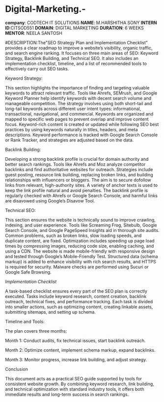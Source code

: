# Digital-Marketing.-
**company**: CODTECH IT SOLUTIONS 
**NAME**: M.HARSHITHA SONY
**INTERN ID**:CITSOD551
**DOMAIN**: DIGITAL MARKETING 
**DURATION**: 6 WEEKS
**MENTOR**: NEELA SANTOSH

#DESCRIPTION:The"SEO Strategy Plan and Implementation Checklist" provides a clear roadmap to improve a website’s visibility, organic traffic, and search engine ranking. It focuses on three main areas of SEO: Keyword Strategy, Backlink Building, and Technical SEO. It also includes an implementation checklist, timeline, and a list of recommended tools to effectively carry out SEO tasks.

Keyword Strategy:

This section highlights the importance of finding and targeting valuable keywords to attract relevant traffic. Tools like Ahrefs, SEMrush, and Google Keyword Planner help identify keywords with decent search volume and manageable competition. The strategy involves using both short-tail and long-tail keywords across different user intent types: informational, transactional, navigational, and commercial. Keywords are organized and mapped to specific web pages to prevent overlap and improve content focus. Keyword-rich content is created or updated while following SEO best practices by using keywords naturally in titles, headers, and meta descriptions. Keyword performance is tracked with Google Search Console or Rank Tracker, and strategies are adjusted based on the data.

Backlink Building:

Developing a strong backlink profile is crucial for domain authority and better search rankings. Tools like Ahrefs and Moz analyze competitor backlinks and find authoritative websites for outreach. Strategies include guest posting, resource link building, replacing broken links, and building relationships with influencers or bloggers. The aim is to secure dofollow links from relevant, high-authority sites. A variety of anchor texts is used to keep the link profile natural and avoid penalties. The backlink profile is regularly checked with Ahrefs or Google Search Console, and harmful links are disavowed using Google’s Disavow Tool.

Technical SEO:

This section ensures the website is technically sound to improve crawling, indexing, and user experience. Tools like Screaming Frog, Sitebulb, Google Search Console, and Google PageSpeed Insights aid in thorough site audits. Common problems, such as broken links, slow loading speeds, and duplicate content, are fixed. Optimization includes speeding up page load times by compressing images, reducing code size, enabling caching, and using a CDN. The website is made mobile-friendly with responsive design and tested through Google’s Mobile-Friendly Test. Structured data (schema markup) is added to enhance visibility with rich search results, and HTTPS is required for security. Malware checks are performed using Sucuri or Google Safe Browsing.

*Implementation Checklist*

A task-based checklist ensures every part of the SEO plan is correctly executed. Tasks include keyword research, content creation, backlink outreach, technical fixes, and performance tracking. Each task is divided into smaller actions, such as optimizing content, creating linkable assets, submitting sitemaps, and setting up schema.

Timeline and Tools:

The plan covers three months:

Month 1: Conduct audits, fix technical issues, start backlink outreach.

Month 2: Optimize content, implement schema markup, expand backlinks.

Month 3: Monitor progress, increase link building, and adjust strategy.

Conclusion

This document acts as a practical SEO guide supported by tools for consistent website growth. By combining keyword research, link building, and technical optimization with standard industry tools, it offers both immediate results and long-term success in search rankings.
